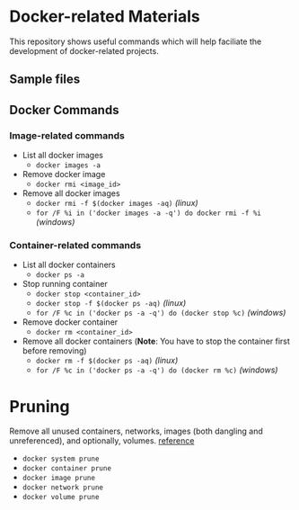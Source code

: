 # Docker-related Materials

This repository shows useful commands which will help faciliate the development of docker-related projects.

<!-- https://stackoverflow.com/questions/55931321/docker-mysql-connection-dbeaver -->

## Sample files


## Docker Commands

### Image-related commands
- List all docker images
    - `docker images -a`
- Remove docker image
    - `docker rmi <image_id>`
- Remove all docker images
    - `docker rmi -f $(docker images -aq)` *(linux)*
    - `for /F %i in ('docker images -a -q') do docker rmi -f %i` *(windows)*

### Container-related commands
- List all docker containers
    - `docker ps -a`
- Stop running container
    - `docker stop <container_id>`
    - `docker stop -f $(docker ps -aq)` *(linux)*
    - `for /F %c in ('docker ps -a -q') do (docker stop %c)` *(windows)*
- Remove docker container
    - `docker rm <container_id>`
- Remove all docker containers (**Note**: You have to stop the container first before removing)
    - `docker rm -f $(docker ps -aq)` *(linux)*
    - `for /F %c in ('docker ps -a -q') do (docker rm %c)` *(windows)*



# Pruning
Remove all unused containers, networks, images (both dangling and unreferenced), and optionally, volumes. [reference](https://docs.docker.com/engine/reference/commandline/system_prune/)

- `docker system prune`
- `docker container prune`
- `docker image prune`
- `docker network prune`
- `docker volume prune`